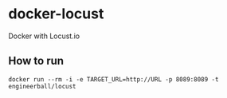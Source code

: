 # docker-locust
Docker with Locust.io

## How to run

```
docker run --rm -i -e TARGET_URL=http://URL -p 8089:8089 -t engineerball/locust
```
